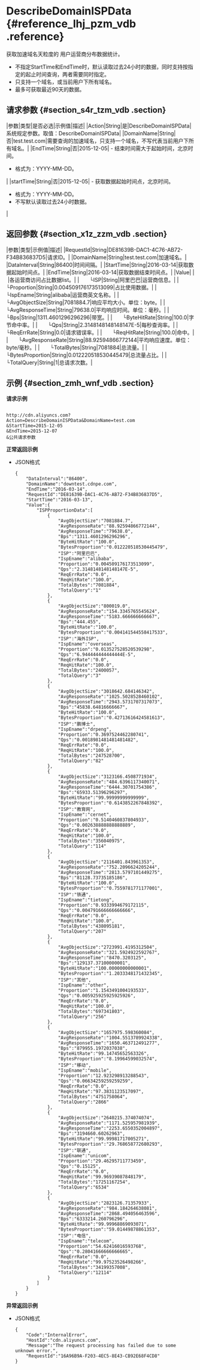 # DescribeDomainISPData {#reference_lhj_pzm_vdb .reference}

获取加速域名天粒度的 用户运营商分布数据统计。

-   不指定StartTime和EndTime时，默认读取过去24小时的数据，同时支持按指定的起止时间查询，两者需要同时指定。
-   只支持一个域名，或当前用户下所有域名。
-   最多可获取最近90天的数据。

## 请求参数 {#section_s4r_tzm_vdb .section}

|参数|类型|是否必选|示例值|描述|
|Action|String|是|DescribeDomainISPData|系统规定参数。取值：DescribeDomainISPData|
|DomainName|String|否|test.test.com|需要查询的加速域名，只支持一个域名，不写代表当前用户下所有域名。|
|EndTime|String|否|2015-12-05| -   结束时间需大于起始时间，北京时间。
-   格式为：YYYY-MM-DD。

 |
|startTime|String|否|2015-12-05| -   获取数据起始时间点，北京时间。
-   格式为：YYYY-MM-DD。
-   不写默认读取过去24小时数据。

 |

## 返回参数 {#section_x1z_zzm_vdb .section}

|参数|类型|示例值|描述|
|RequestId|String|DE81639B-DAC1-4C76-AB72-F34B836837D5|请求ID。|
|DomainName|String|test.test.com|加速域名。|
|DataInterval|String|86400|时间间隔。|
|StartTime|String|2016-03-14|获取数据起始时间点。|
|EndTime|String|2016-03-14|获取数据结束时间点。|
|Value| | |各运营商访问占比数据list。|
|  └ISP|String|阿里巴巴|运营商信息。|
|  └Proportion|String|0.004509176173513099|占比使用数据。|
|  └IspEname|String|alibaba|运营商英文名称。|
|  └AvgObjectSize|String|7081884.7|响应平均大小。单位：byte。|
|  └AvgResponseTime|String|79638.0|平均响应时间。单位：毫秒。|
|  └Bps|String|1311.4601296296296|带宽。|
|  └ByteHitRate|String|100.0|字节命中率。|
|  └Qps|String|2.3148148148148147E-5|每秒查询率。|
|  └ReqErrRate|String|0.0|请求错误率。|
|  └ReqHitRate|String|100.0|命中。|
|  └AvgResponseRate|String|88.92594866772144|平均响应速度。单位：byte/毫秒。|
|  └TotalBytes|String|7081884|总流量。|
|  └BytesProportion|String|0.012220518530445479|总流量占比。|
|  └TotalQuery|String|1|总请求次数。|

## 示例 {#section_zmh_wnf_vdb .section}

**请求示例**

```

http://cdn.aliyuncs.com?Action=DescribeDomainISPData&DomainName=test.com
&StartTime=2015-12-05
&EndTime=2015-12-07
&公共请求参数
```

**正常返回示例**

-   JSON格式

    ```
    {
        "DataInterval":"86400",
        "DomainName":"downtest.cdnpe.com",
        "EndTime":"2016-03-14",
        "RequestId":"DE81639B-DAC1-4C76-AB72-F34B836837D5",
        "StartTime":"2016-03-13",
        "Value":{
            "ISPProportionData":[
                {
                    "AvgObjectSize":"7081884.7",
                    "AvgResponseRate":"88.92594866772144",
                    "AvgResponseTime":"79638.0",
                    "Bps":"1311.4601296296296",
                    "ByteHitRate":"100.0",
                    "BytesProportion":"0.012220518530445479",
                    "ISP":"阿里巴巴",
                    "IspEname":"alibaba",
                    "Proportion":"0.004509176173513099",
                    "Qps":"2.3148148148148147E-5",
                    "ReqErrRate":"0.0",
                    "ReqHitRate":"100.0",
                    "TotalBytes":"7081884",
                    "TotalQuery":"1"
                },
                {
                    "AvgObjectSize":"800019.0",
                    "AvgResponseRate":"154.3345765545624",
                    "AvgResponseTime":"5183.666666666667",
                    "Bps":"444.455",
                    "ByteHitRate":"100.0",
                    "BytesProportion":"0.004141544558417533",
                    "ISP":"海外ISP",
                    "IspEname":"overseas",
                    "Proportion":"0.013527528520539298",
                    "Qps":"6.944444444444444E-5",
                    "ReqErrRate":"0.0",
                    "ReqHitRate":"100.0",
                    "TotalBytes":"2400057",
                    "TotalQuery":"3"
                },
                {
                    "AvgObjectSize":"3018642.684146342",
                    "AvgResponseRate":"1025.5028528460102",
                    "AvgResponseTime":"2943.5731707317073",
                    "Bps":"45838.64816666667",
                    "ByteHitRate":"100.0",
                    "BytesProportion":"0.42713616424581613",
                    "ISP":"鹏博士",
                    "IspEname":"drpeng",
                    "Proportion":"0.3697524462280741",
                    "Qps":"0.0018981481481481482",
                    "ReqErrRate":"0.0",
                    "ReqHitRate":"100.0",
                    "TotalBytes":"247528700",
                    "TotalQuery":"82"
                },
                {
                    "AvgObjectSize":"3123166.4508771934",
                    "AvgResponseRate":"484.6396117340071",
                    "AvgResponseTime":"6444.30701754386",
                    "Bps":"65933.51396296297",
                    "ByteHitRate":"99.99999999999999",
                    "BytesProportion":"0.6143852267848392",
                    "ISP":"教育网",
                    "IspEname":"cernet",
                    "Proportion":"0.5140460837804933",
                    "Qps":"0.002638888888888889",
                    "ReqErrRate":"0.0",
                    "ReqHitRate":"100.0",
                    "TotalBytes":"356040975",
                    "TotalQuery":"114"
                },
                {
                    "AvgObjectSize":"2116401.843961353",
                    "AvgResponseRate":"752.2096624205244",
                    "AvgResponseTime":"2813.5797101449275",
                    "Bps":"81128.73735185186",
                    "ByteHitRate":"100.0",
                    "BytesProportion":"0.7559781771177001",
                    "ISP":"铁通",
                    "IspEname":"tietong",
                    "Proportion":"0.9333994679172115",
                    "Qps":"0.004791666666666666",
                    "ReqErrRate":"0.0",
                    "ReqHitRate":"100.0",
                    "TotalBytes":"438095181",
                    "TotalQuery":"207"
                },
                {
                    "AvgObjectSize":"2723991.4195312504",
                    "AvgResponseRate":"321.5924922592767",
                    "AvgResponseTime":"8470.3203125",
                    "Bps":"129137.37100000001",
                    "ByteHitRate":"100.00000000000001",
                    "BytesProportion":"1.2033348171432345",
                    "ISP":"其他",
                    "IspEname":"other",
                    "Proportion":"1.1543491004193533",
                    "Qps":"0.005925925925925926",
                    "ReqErrRate":"0.0",
                    "ReqHitRate":"100.0",
                    "TotalBytes":"697341803",
                    "TotalQuery":"256"
                },
                {
                    "AvgObjectSize":"1657975.598360084",
                    "AvgResponseRate":"1004.5513789924338",
                    "AvgResponseTime":"1650.463712491277",
                    "Bps":"879955.1972037038",
                    "ByteHitRate":"99.14745652563326",
                    "BytesProportion":"8.19964599032574",
                    "ISP":"移动",
                    "IspEname":"mobile",
                    "Proportion":"12.923298913288543",
                    "Qps":"0.06634259259259259",
                    "ReqErrRate":"0.0",
                    "ReqHitRate":"97.3831123517097",
                    "TotalBytes":"4751758064",
                    "TotalQuery":"2866"
                },
                {
                    "AvgObjectSize":"2640215.374074074",
                    "AvgResponseRate":"1171.525957981939",
                    "AvgResponseTime":"2253.6550352004897",
                    "Bps":"3194660.60262963",
                    "ByteHitRate":"99.99981717005271",
                    "BytesProportion":"29.768658772680293",
                    "ISP":"联通",
                    "IspEname":"unicom",
                    "Proportion":"29.46295711773459",
                    "Qps":"0.15125",
                    "ReqErrRate":"0.0",
                    "ReqHitRate":"99.96939087848179",
                    "TotalBytes":"17251167254",
                    "TotalQuery":"6534"
                },
                {
                    "AvgObjectSize":"2823126.71357933",
                    "AvgResponseRate":"984.184264638081",
                    "AvgResponseTime":"2868.494056463596",
                    "Bps":"6333214.260796296",
                    "ByteHitRate":"99.99968869093071",
                    "BytesProportion":"59.01449878861353",
                    "ISP":"电信",
                    "IspEname":"telecom",
                    "Proportion":"54.62416016593768",
                    "Qps":"0.28041666666666665",
                    "ReqErrRate":"0.0",
                    "ReqHitRate":"99.97523526498266",
                    "TotalBytes":"34199357008",
                    "TotalQuery":"12114"
                }
            ]
        }
    }
    ```


**异常返回示例**

-   JSON格式

    ```
    {
        "Code":"InternalError",
        "HostId":"cdn.aliyuncs.com",
        "Message":"The request processing has failed due to some unknown error.",
        "RequestId":"16A96B9A-F203-4EC5-8E43-CB92E68F4CD8"
    }
    ```


